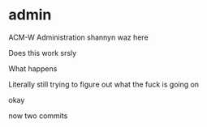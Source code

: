 # admin
ACM-W Administration
shannyn waz here


Does this work
srsly


What happens


Literally still trying to figure out what the fuck is going on


okay


now two commits
